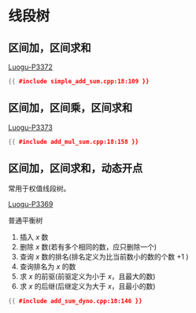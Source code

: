 # 线段树

## 区间加，区间求和

[Luogu-P3372](https://www.luogu.com.cn/problem/P3372)

```cpp
{{ #include simple_add_sum.cpp:18:109 }}
```

## 区间加，区间乘，区间求和

[Luogu-P3373](https://www.luogu.com.cn/problem/P3373)

```cpp
{{ #include add_mul_sum.cpp:18:158 }}
```

## 区间加，区间求和，动态开点

常用于权值线段树。

[Luogu-P3369](https://www.luogu.com.cn/problem/P3369)

普通平衡树

1. 插入 $x$ 数
2. 删除 $x$ 数(若有多个相同的数，应只删除一个)
3. 查询 $x$ 数的排名(排名定义为比当前数小的数的个数 $+1$ )
4. 查询排名为 $x$ 的数
5. 求 $x$ 的前驱(前驱定义为小于 $x$，且最大的数)
6. 求 $x$ 的后继(后继定义为大于 $x$，且最小的数)

```cpp
{{ #include add_sum_dyno.cpp:18:146 }}
```
